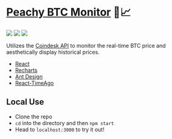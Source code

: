 # <a href="https://peachy-btc-monitor.herokuapp.com/">Peachy BTC Monitor</a> 🍑📈
<a href="https://circleci.com/gh/zroyer/peachy-btc-monitor"><img src="https://circleci.com/gh/zroyer/peachy-btc-monitor.svg?style=shield" /></a> <a href="https://codeclimate.com/github/zroyer/peachy-btc-monitor/maintainability"><img src="https://api.codeclimate.com/v1/badges/b8b0d653e600719f32e0/maintainability.svg?style=shield" /></a> <a href="https://codeclimate.com/github/zroyer/peachy-btc-monitor/test_coverage"><img src="https://api.codeclimate.com/v1/badges/b8b0d653e600719f32e0/test_coverage.svg?style=shield" /></a>

Utilizes the [Coindesk API](https://github.com/nmn/react-timeago) to monitor the real-time BTC price and aesthetically display historical prices.
- [React](https://github.com/facebook/react)
- [Recharts](https://github.com/recharts/recharts)
- [Ant Design](https://github.com/ant-design/ant-design)
- [React-TimeAgo](https://github.com/nmn/react-timeago)


## Local Use
- Clone the repo
- `cd` into the directory and then `npm start`
- Head to `localhost:3000` to try it out!
